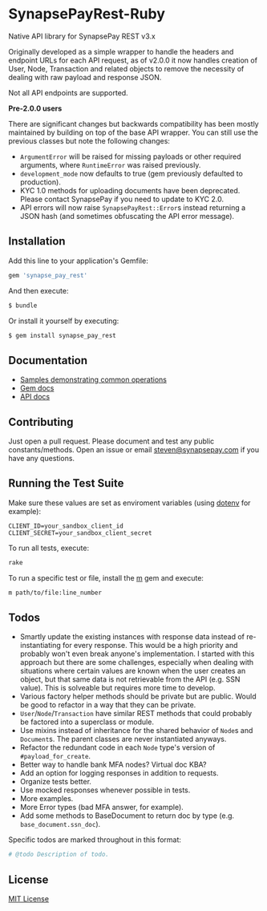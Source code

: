 # SynapsePayRest-Ruby

Native API library for SynapsePay REST v3.x

Originally developed as a simple wrapper to handle the headers and endpoint URLs for each API request, as of v2.0.0 it now handles creation of User, Node, Transaction and related objects to remove the necessity of dealing with raw payload and response JSON.

Not all API endpoints are supported.

**Pre-2.0.0 users**

There are significant changes but backwards compatibility has been mostly maintained by building on top of the base API wrapper. You can still use the previous classes but note the following changes:

- `ArgumentError` will be raised for missing payloads or other required arguments, where `RuntimeError` was raised previously. 
- `development_mode` now defaults to true (gem previously defaulted to production).
- KYC 1.0 methods for uploading documents have been deprecated. Please contact SynapsePay if you need to update to KYC 2.0.
- API errors will now raise `SynapsePayRest::Error`s instead returning a JSON hash (and sometimes obfuscating the API error message).

## Installation

Add this line to your application's Gemfile:

```ruby
gem 'synapse_pay_rest'
```

And then execute:

```bash
$ bundle
```

Or install it yourself by executing:

```bash
$ gem install synapse_pay_rest
```

## Documentation

- [Samples demonstrating common operations](samples.md)
- [Gem docs](http://www.rubydoc.info/gems/synapse_pay_rest)
- [API docs](http://docs.synapsepay.com/v3.1)

## Contributing

Just open a pull request. Please document and test any public constants/methods. Open an issue or email steven@synapsepay.com if you have any questions.

## Running the Test Suite

Make sure these values are set as enviroment variables (using [dotenv](https://github.com/bkeepers/dotenv) for example):

```
CLIENT_ID=your_sandbox_client_id
CLIENT_SECRET=your_sandbox_client_secret
```

To run all tests, execute:

```bash
rake
```

To run a specific test or file, install the [m](https://github.com/qrush/m) gem and execute:

```bash
m path/to/file:line_number
```

## Todos

- Smartly update the existing instances with response data instead of re-instantiating for every response. This would be a high priority and probably won't even break anyone's implementation. I started with this approach but there are some challenges, especially when dealing with situations where certain values are known when the user creates an object, but that same data is not retrievable from the API (e.g. SSN value). This is solveable but requires more time to develop.
- Various factory helper methods should be private but are public. Would be good to refactor in a way that they can be private.
- `User`/`Node`/`Transaction` have similar REST methods that could probably be factored into a superclass or module.
- Use mixins instead of inheritance for the shared behavior of `Node`s and `Document`s. The parent classes are never instantiated anyways.
- Refactor the redundant code in each `Node` type's version of `#payload_for_create`.
- Better way to handle bank MFA nodes? Virtual doc KBA?
- Add an option for logging responses in addition to requests.
- Organize tests better.
- Use mocked responses whenever possible in tests.
- More examples.
- More Error types (bad MFA answer, for example).
- Add some methods to BaseDocument to return doc by type (e.g. `base_document.ssn_doc`).

Specific todos are marked throughout in this format:

```ruby
# @todo Description of todo.
```

## License

[MIT License](LICENSE)
